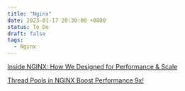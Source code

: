 ```yaml
---
title: "Nginx"
date: 2023-01-17 20:30:00 +0800
status: To Do
draft: false
tags:
  - Nginx
---
```

[Inside NGINX: How We Designed for Performance & Scale](https://www.nginx.com/blog/inside-nginx-how-we-designed-for-performance-scale/)

[Thread Pools in NGINX Boost Performance 9x!](https://www.nginx.com/blog/thread-pools-boost-performance-9x/)
